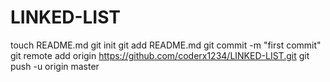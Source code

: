# LINKED-LIST
touch README.md
git init
git add README.md
git commit -m "first commit"
git remote add origin https://github.com/coderx1234/LINKED-LIST.git
git push -u origin master

